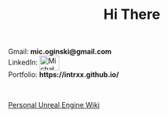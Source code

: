 <div align="center">
  <h1>Hi There</h1>
</div>

<br/>



<p align="left">
  Gmail: <b> mic.oginski@gmail.com </b>
<br/>
  LinkedIn: <a href="https://www.linkedin.com/in/micha%C5%82-ogi%C5%84ski-b67386238" target="blank"><img align="center" src="https://raw.githubusercontent.com/rahuldkjain/github-profile-readme-generator/master/src/images/icons/Social/linked-in-alt.svg" alt="Michał     
  Ogiński" height="30" width="40" /></a>
<br/>
  Portfolio: <b>https://intrxx.github.io/</b>
</p>
<br/>
<p align="left">
  <a href="https://github.com/intrxx/PersonalUnrealEngineWiki"> Personal Unreal Engine Wiki</a>
</p>




